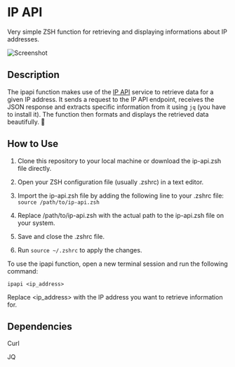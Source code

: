 # IP API

Very simple ZSH function for retrieving and displaying informations about IP addresses.

![Screenshot](https://github.com/libDarkstreet/zsh-ipapi/assets/55440418/b3fea1e9-92b7-41cc-971a-d2f9f1705114)

## Description 

The ipapi function makes use of the [IP API](https://ip-api.com/) service to retrieve data for a given IP address. It sends a request to the IP API endpoint, receives the JSON response and extracts specific information from it using `jq` (you have to install it). The function then formats and displays the retrieved data beautifully. 🐆

## How to Use

1. Clone this repository to your local machine or download the ip-api.zsh file directly.
2. Open your ZSH configuration file (usually .zshrc) in a text editor.
3. Import the ip-api.zsh file by adding the following line to your .zshrc file:
`source /path/to/ip-api.zsh`

4. Replace /path/to/ip-api.zsh with the actual path to the ip-api.zsh file on your system.
5. Save and close the .zshrc file.
6. Run `source ~/.zshrc` to apply the changes.

To use the ipapi function, open a new terminal session and run the following command:

`ipapi <ip_address>`

Replace <ip_address> with the IP address you want to retrieve information for.

## Dependencies

Curl

JQ
